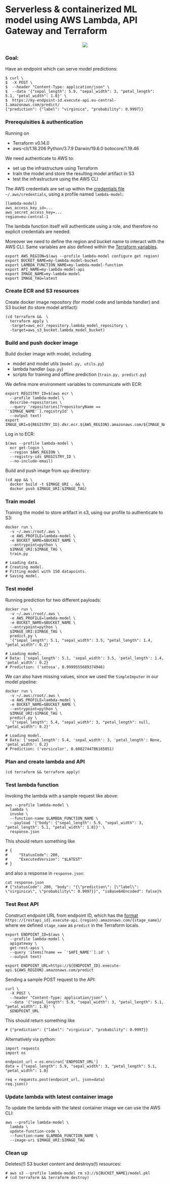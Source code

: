 # Serverless & containerized ML model using AWS Lambda, API Gateway and Terraform

<p align="center">
  <img src="lambda-model.png" />
</p>

### Goal:

Have an endpoint which can serve model predictions:

```
$ curl \
$  -X POST \
$  --header "Content-Type: application/json" \
$  --data '{"sepal_length": 5.9, "sepal_width": 3, "petal_length": 5.1, "petal_width": 1.8}' \
$  https://my-endpoint-id.execute-api.eu-central-1.amazonaws.com/predict/
{"prediction": {"label": "virginica", "probability": 0.9997}}
```

### Prerequisities & authentication
Running on 

- Terraform v0.14.0
- aws-cli/1.18.206 Python/3.7.9 Darwin/19.6.0 botocore/1.19.46

We need authenticate to AWS to:

- set up the infrastructure using Terraform
- train the model and store the resulting model artifact in S3
- test the infrastructure using the AWS CLI

The AWS credentials are set up within the [credentials file](https://docs.aws.amazon.com/cli/latest/userguide/cli-configure-files.html)
`~/.aws/credentials`, using a profile named `lambda-model`:

```
[lambda-model]
aws_access_key_id=...
aws_secret_access_key=...
region=eu-central-1
```

The lambda function itself will authenticate using a role, and therefore no explicit credentials are needed.

Moreover we need to define the region and bucket name to interact with the AWS CLI.
Same variables are also defined within the [Terraform variables](./terraform/variables.tf).

```
export AWS_REGION=$(aws --profile lambda-model configure get region)
export BUCKET_NAME=my-lambda-model-bucket
export LAMBDA_FUNCTION_NAME=my-lambda-model-function
export API_NAME=my-lambda-model-api
export IMAGE_NAME=my-lambda-model
export IMAGE_TAG=latest
```

### Create ECR and S3 resources
Create docker image repository (for model code and lambda handler)
and S3 bucket (to store model artifact):

```
(cd terraform &&  \
  terraform apply \
  -target=aws_ecr_repository.lambda_model_repository \
  -target=aws_s3_bucket.lambda_model_bucket)
```

### Build and push docker image
Build docker image with model, including

- model and model utils (`model.py, utils.py`)
- lambda handler (`app.py`)
- scripts for training and offline prediction (`train.py, predict.py`)

We define more environment variables to communicate with ECR:

```
export REGISTRY_ID=$(aws ecr \
  --profile lambda-model \
  describe-repositories \
  --query 'repositories[?repositoryName == `'$IMAGE_NAME'`].registryId' \
  --output text)
export IMAGE_URI=${REGISTRY_ID}.dkr.ecr.${AWS_REGION}.amazonaws.com/${IMAGE_NAME}
```

Log in to ECR:

```
$(aws --profile lambda-model \
  ecr get-login \
  --region $AWS_REGION \
  --registry-ids $REGISTRY_ID \
  --no-include-email)
```

Build and push image from `app` directory:

```
(cd app && \
  docker build -t $IMAGE_URI . && \
  docker push $IMAGE_URI:$IMAGE_TAG)
```

### Train model
Training the model to store artifact in s3, 
using our profile to authenticate to S3:

```
docker run \
  -v ~/.aws:/root/.aws \
  -e AWS_PROFILE=lambda-model \
  -e BUCKET_NAME=$BUCKET_NAME \
  --entrypoint=python \
  $IMAGE_URI:$IMAGE_TAG \
  train.py
```

```
# Loading data.
# Creating model.
# Fitting model with 150 datapoints.
# Saving model.
```

### Test model 
Running prediction for two different payloads:

```
docker run \
  -v ~/.aws:/root/.aws \
  -e AWS_PROFILE=lambda-model \
  -e BUCKET_NAME=$BUCKET_NAME \
  --entrypoint=python \
  $IMAGE_URI:$IMAGE_TAG \
  predict.py \
  '{"sepal_length": 5.1, "sepal_width": 3.5, "petal_length": 1.4, "petal_width": 0.2}'
```

```
# Loading model.
# Data: {'sepal_length': 5.1, 'sepal_width': 3.5, 'petal_length': 1.4, 'petal_width': 0.2}
# Prediction: ('setosa', 0.9999555689374946)
```

We can also have missing values, since we used the `SimpleImputer` in our model pipeline:

```
docker run \
  -v ~/.aws:/root/.aws \
  -e AWS_PROFILE=lambda-model \
  -e BUCKET_NAME=$BUCKET_NAME \
  --entrypoint=python \
  $IMAGE_URI:$IMAGE_TAG \
  predict.py \
  '{"sepal_length": 5.4, "sepal_width": 3, "petal_length": null, "petal_width": 0.2}'
```

```
# Loading model.
# Data: {'sepal_length': 5.4, 'sepal_width': 3, 'petal_length': None, 'petal_width': 0.2}
# Prediction: ('versicolor', 0.6082744786165051)
```

### Plan and create lambda and API

```
(cd terraform && terraform apply)
```

### Test lambda function
Invoking the lambda with a sample request like above:

```
aws --profile lambda-model \
  lambda \
  invoke \
  --function-name $LAMBDA_FUNCTION_NAME \
  --payload '{"body": {"sepal_length": 5.9, "sepal_width": 3, "petal_length": 5.1, "petal_width": 1.8}}' \
  response.json
```

This should return something like 

```
# {
#     "StatusCode": 200,
#     "ExecutedVersion": "$LATEST"
# }
```
and also a response in `response.json`:

```
cat response.json
# {"statusCode": 200, "body": "{\"prediction\": {\"label\": \"virginica\", \"probability\": 0.9997}}", "isBase64Encoded": false}%
```

### Test Rest API
Construct endpoint URL from endpoint ID, 
which has the [format](https://docs.aws.amazon.com/apigateway/latest/developerguide/how-to-call-api.html#apigateway-how-to-call-rest-api)
`https://{restapi_id}.execute-api.{region}.amazonaws.com/{stage_name}/`
where we defined `stage_name` as `predict` in the Terraform locals.

```
export ENDPOINT_ID=$(aws \
  --profile lambda-model \
  apigateway \
  get-rest-apis \
  --query 'items[?name == `'$API_NAME'`].id' \
  --output text)

export ENDPOINT_URL=https://${ENDPOINT_ID}.execute-api.${AWS_REGION}.amazonaws.com/predict
```

Sending a sample POST request to the API:

```
curl \
  -X POST \
  --header "Content-Type: application/json" \
  --data '{"sepal_length": 5.9, "sepal_width": 3, "petal_length": 5.1, "petal_width": 1.8}' \
  $ENDPOINT_URL
```

This should return something like

```
# {"prediction": {"label": "virginica", "probability": 0.9997}}
```

Alternatively via python:

```
import requests
import os

endpoint_url = os.environ['ENDPOINT_URL']
data = {"sepal_length": 5.9, "sepal_width": 3, "petal_length": 5.1, "petal_width": 1.8}

req = requests.post(endpoint_url, json=data)
req.json()
```
 
### Update lambda with latest container image
To update the lambda with the latest container 
image we can use the AWS CLI:

```
aws --profile lambda-model \
  lambda \
  update-function-code \
  --function-name $LAMBDA_FUNCTION_NAME \
  --image-uri $IMAGE_URI:$IMAGE_TAG
```

### Clean up
Deletes(!) S3 bucket content and destroys(!) resources:

```
# aws s3 --profile lambda-model rm s3://${BUCKET_NAME}/model.pkl
# (cd terraform && terraform destroy)
```
